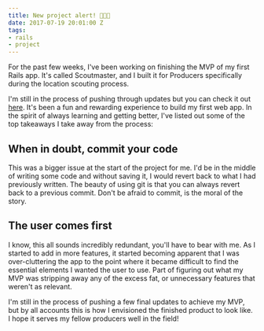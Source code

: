 ```yaml
---
title: New project alert! 🚨🚨🚨
date: 2017-07-19 20:01:00 Z
tags:
- rails
- project
---
```


For the past few weeks, I've been working on finishing the MVP of my first Rails app. It's called Scoutmaster, and I built it for Producers specifically during the location scouting process.

I'm still in the process of pushing through updates but you can check it out  [here](https://www.scoutmaster.pro). It's been a fun and rewarding experience to build my first web app. In the spirit of always learning and getting better, I've listed out some of the top takeaways I take away from the process:


## When in doubt, commit your code

This was a bigger issue at the start of the project for me. I'd be in the middle of writing some code and without saving it, I would revert back to what I had previously written. The beauty of using git is that you can always revert back to a previous commit. Don't be afraid to commit, is the moral of the story.


## The user comes first

I know, this all sounds incredibly redundant,  you'll have to bear with me. As I started to add in more features, it started becoming apparent that I was over-cluttering the app to the point where it became difficult to find the essential elements I wanted the user to use. Part of figuring out what my MVP was stripping away any of the excess fat, or unnecessary features that weren't as relevant.

I'm still in the process of pushing a few final updates to achieve my MVP, but by all accounts this is how I envisioned the finished product to look like. I hope it serves my fellow producers well in the field!
